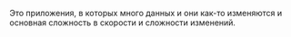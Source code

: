 Это приложения, в которых много данных и они как-то изменяются и основная сложность в скорости и сложности изменений.